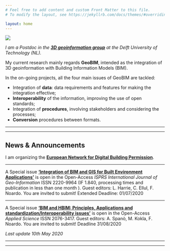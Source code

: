 ```yaml
---
# Feel free to add content and custom Front Matter to this file.
# To modify the layout, see https://jekyllrb.com/docs/themes/#overriding-theme-defaults

layout: home
---
```

<div class="row">
  <div class="col-sm-12 col-xs-12"><img class="img-responsive" src="{{ "/img/fra.png" }}" style="max-height: 250px"></div>
</div>

*I am a Postdoc in the **[3D geoinformation group](https://3d.bk.tudelft.nl)** at the Delft University of Technology (NL).*


My current research mainly regards **GeoBIM**, intended as the integration of 3D geoinformation with Building Information Models (BIM).

In the on-going projects, all the four main issues of GeoBIM are tackled:
- Integration of **data**: data requirements and features for making the integration effective;
- **Interoperability** of the information, improving the use of open standards;
- Integration of **procedures**, involving stakeholders and considering the processes;
- **Conversion** procedures between formats.

---
---

## News & Announcements

I am organizing the [**European Network for Digital Building Permission**](https://3d.bk.tudelft.nl/projects/eunet_bp/about.html).

---

A Special issue [**‘Integration of BIM and GIS for Built Environment Applications’**](https://www.mdpi.com/journal/ijgi/special_issues/BIM_GIS_built) is open in the Open-Access *ISPRS International Journal of Geo-Information* ISSN 2220-9964 (IF 1.840, processing times and publication in less than one month ). Guest editors: L. Harrie, C. Ellul, F. Noardo. You are invited to submit! Extended Deadline: 01/07/2020

---

A Special issue [**‘BIM and HBIM: Principles, Applications and standardization/Interoperability issues’**](https://www.mdpi.com/journal/applsci/special_issues/BIM_HBIM) is open in the Open-Access *Applied Science* ISSN 2076-3417. Guest editors: A. Spanò, M. Kokla, F. Noardo. You are invited to submit! Deadline 31/08/2020


*Last update 10th May 2020*

---
---